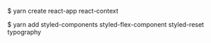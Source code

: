 $ yarn create react-app react-context

$ yarn add styled-components styled-flex-component styled-reset typography

